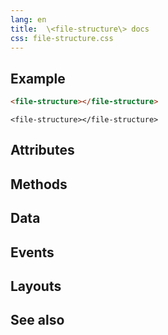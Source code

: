 ```yaml
---
lang: en
title:  \<file-structure\> docs
css: file-structure.css
---
```


<main>

## Example

```html
<file-structure></file-structure>
```

```{=html}
<file-structure></file-structure>
```

## Attributes

## Methods

## Data

## Events

## Layouts

## See also

</main>

<script type="module">
import {FileStructure} from './FileStructure.js'

window.fileStructure = document.querySelector('file-structure')
</script>
